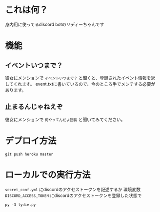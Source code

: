 # これは何？

身内用に使ってるdiscord botのリディーちゃんです

# 機能

## イベントいつまで？

彼女にメンションで `イベントいつまで？` と聞くと、登録されたイベント情報を返してくれます。
event.txtに書いているので、今のところ手でメンテする必要があります。

## 止まるんじゃねえぞ

彼女にメンションで `何やってんだよ団長` と聞いてみてください。

# デプロイ方法

```
git push heroku master
```

# ローカルでの実行方法

`secret_conf.yml` にdiscordのアクセストークンを記述するか
環境変数 `DISCORD_ACCESS_TOKEN` にdiscordのアクセストークンを登録した状態で

```
py -3 lydie.py
```


